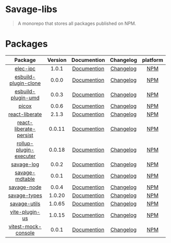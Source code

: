 # Savage-libs

> A monorepo that stores all packages published on NPM.

# Packages
|                              Package                               | Version |                                          Documention                                          |                          Changelog                          |                          platform                           |
|:------------------------------------------------------------------:|:-------:|:---------------------------------------------------------------------------------------------:|:-----------------------------------------------------------:|:-----------------------------------------------------------:|
|               [elec-ipc](./packages/elec-ipc#readme)               |  1.0.1  |        [Documention](https://savage181855.github.io/savage-libs/elec-ipc/modules.html)        |        [Changelog](./packages/elec-ipc/CHANGELOG.md)        |        [NPM](https://www.npmjs.com/package/elec-ipc)        |
|   [esbuild-plugin-clone](./packages/esbuild-plugin-clone#readme)   |  0.0.0  |  [Documention](https://savage181855.github.io/savage-libs/esbuild-plugin-clone/modules.html)  |  [Changelog](./packages/esbuild-plugin-clone/CHANGELOG.md)  |  [NPM](https://www.npmjs.com/package/esbuild-plugin-clone)  |
|     [esbuild-plugin-umd](./packages/esbuild-plugin-umd#readme)     |  0.0.3  |   [Documention](https://savage181855.github.io/savage-libs/esbuild-plugin-umd/modules.html)   |   [Changelog](./packages/esbuild-plugin-umd/CHANGELOG.md)   |   [NPM](https://www.npmjs.com/package/esbuild-plugin-umd)   |
|                  [picox](./packages/picox#readme)                  |  0.0.6  |         [Documention](https://savage181855.github.io/savage-libs/picox/modules.html)          |         [Changelog](./packages/picox/CHANGELOG.md)          |         [NPM](https://www.npmjs.com/package/picox)          |
|         [react-liberate](./packages/react-liberate#readme)         |  2.1.3  |     [Documention](https://savage181855.github.io/savage-libs/react-liberate/modules.html)     |     [Changelog](./packages/react-liberate/CHANGELOG.md)     |     [NPM](https://www.npmjs.com/package/react-liberate)     |
| [react-liberate-persist](./packages/react-liberate-persist#readme) | 0.0.11  | [Documention](https://savage181855.github.io/savage-libs/react-liberate-persist/modules.html) | [Changelog](./packages/react-liberate-persist/CHANGELOG.md) | [NPM](https://www.npmjs.com/package/react-liberate-persist) |
| [rollup-plugin-executer](./packages/rollup-plugin-executer#readme) | 0.0.18  | [Documention](https://savage181855.github.io/savage-libs/rollup-plugin-executer/modules.html) | [Changelog](./packages/rollup-plugin-executer/CHANGELOG.md) | [NPM](https://www.npmjs.com/package/rollup-plugin-executer) |
|             [savage-log](./packages/savage-log#readme)             |  0.0.2  |       [Documention](https://savage181855.github.io/savage-libs/savage-log/modules.html)       |       [Changelog](./packages/savage-log/CHANGELOG.md)       |       [NPM](https://www.npmjs.com/package/savage-log)       |
|         [savage-mdtable](./packages/savage-mdtable#readme)         |  0.0.1  |     [Documention](https://savage181855.github.io/savage-libs/savage-mdtable/modules.html)     |     [Changelog](./packages/savage-mdtable/CHANGELOG.md)     |     [NPM](https://www.npmjs.com/package/savage-mdtable)     |
|            [savage-node](./packages/savage-node#readme)            |  0.0.4  |      [Documention](https://savage181855.github.io/savage-libs/savage-node/modules.html)       |      [Changelog](./packages/savage-node/CHANGELOG.md)       |      [NPM](https://www.npmjs.com/package/savage-node)       |
|           [savage-types](./packages/savage-types#readme)           | 1.0.20  |      [Documention](https://savage181855.github.io/savage-libs/savage-types/modules.html)      |      [Changelog](./packages/savage-types/CHANGELOG.md)      |      [NPM](https://www.npmjs.com/package/savage-types)      |
|           [savage-utils](./packages/savage-utils#readme)           | 1.0.65  |      [Documention](https://savage181855.github.io/savage-libs/savage-utils/modules.html)      |      [Changelog](./packages/savage-utils/CHANGELOG.md)      |      [NPM](https://www.npmjs.com/package/savage-utils)      |
|         [vite-plugin-us](./packages/vite-plugin-us#readme)         | 1.0.15  |     [Documention](https://savage181855.github.io/savage-libs/vite-plugin-us/modules.html)     |     [Changelog](./packages/vite-plugin-us/CHANGELOG.md)     |     [NPM](https://www.npmjs.com/package/vite-plugin-us)     |
|    [vitest-mock-console](./packages/vitest-mock-console#readme)    |  0.0.1  |  [Documention](https://savage181855.github.io/savage-libs/vitest-mock-console/modules.html)   |  [Changelog](./packages/vitest-mock-console/CHANGELOG.md)   |  [NPM](https://www.npmjs.com/package/vitest-mock-console)   |